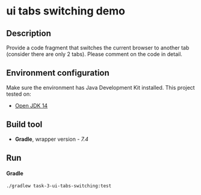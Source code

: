 # ui tabs switching demo

## Description
Provide a code fragment that switches the current browser to another tab (consider there are only 2 tabs). 
Please comment on the code in detail.

## Environment configuration
Make sure the environment has Java Development Kit installed. This project tested on:
* [Open JDK 14](https://openjdk.org/projects/jdk/14/)

## Build tool
- **Gradle**, wrapper version - *7.4*

## Run
#### Gradle
  `./gradlew task-3-ui-tabs-switching:test`